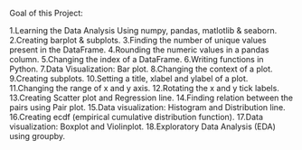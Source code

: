 Goal of this Project:

   1.Learning the Data Analysis Using numpy, pandas, matlotlib & seaborn.
   2.Creating barplot & subplots.
   3.Finding the number of unique values present in the DataFrame.
   4.Rounding the numeric values in a pandas column.
   5.Changing the index of a DataFrame.
   6.Writing functions in Python.
   7.Data Visualization: Bar plot.
   8.Changing the context of a plot.
   9.Creating subplots.
   10.Setting a title, xlabel and ylabel of a plot.
   11.Changing the range of x and y axis.
   12.Rotating the x and y tick labels.
   13.Creating Scatter plot and Regression line.
   14.Finding relation between the pairs using Pair plot.
   15.Data visualization: Histogram and Distribution line.
   16.Creating ecdf (empirical cumulative distribution function).
   17.Data visualization: Boxplot and Violinplot.
   18.Exploratory Data Analysis (EDA) using groupby.
   

